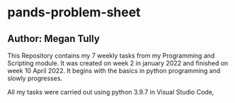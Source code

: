 # pands-problem-sheet

## Author: Megan Tully

This Repository contains my 7 weekly tasks from my Programming and Scripting module. It was created on week 2 in january 2022 and finished on week 10 April 2022. It begins with the basics in python programming and slowly progresses. 

All my tasks were carried out using python 3.9.7 in Visual Studio Code, 